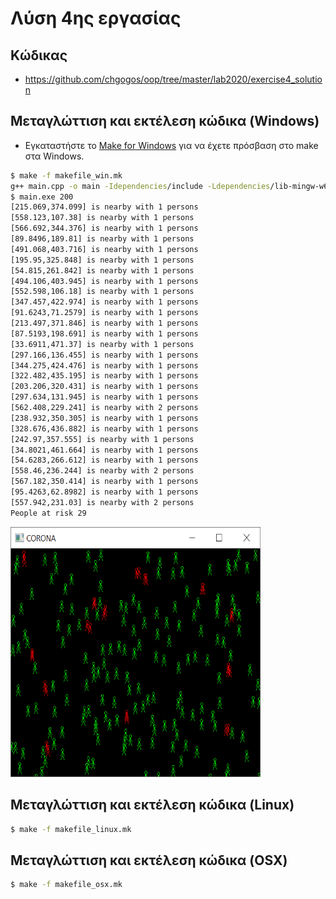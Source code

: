 # Λύση 4ης εργασίας

## Κώδικας

* <https://github.com/chgogos/oop/tree/master/lab2020/exercise4_solution>

## Μεταγλώττιση και εκτέλεση κώδικα (Windows)

* Εγκαταστήστε το [Make for Windows](http://gnuwin32.sourceforge.net/packages/make.htm) για να έχετε πρόσβαση στο make στα Windows.

```sh
$ make -f makefile_win.mk
g++ main.cpp -o main -Idependencies/include -Ldependencies/lib-mingw-w64 -std=c++14 -O2 -lglfw3 -lopengl32 -lgdi32 -luser32 -lkernel32
$ main.exe 200
[215.069,374.099] is nearby with 1 persons
[558.123,107.38] is nearby with 1 persons
[566.692,344.376] is nearby with 1 persons
[89.8496,189.81] is nearby with 1 persons
[491.068,403.716] is nearby with 1 persons
[195.95,325.848] is nearby with 1 persons
[54.815,261.842] is nearby with 1 persons
[494.106,403.945] is nearby with 1 persons
[552.598,106.18] is nearby with 1 persons
[347.457,422.974] is nearby with 1 persons
[91.6243,71.2579] is nearby with 1 persons
[213.497,371.846] is nearby with 1 persons
[87.5193,198.691] is nearby with 1 persons
[33.6911,471.37] is nearby with 1 persons
[297.166,136.455] is nearby with 1 persons
[344.275,424.476] is nearby with 1 persons
[322.482,435.195] is nearby with 1 persons
[203.206,320.431] is nearby with 1 persons
[297.634,131.945] is nearby with 1 persons
[562.408,229.241] is nearby with 2 persons
[238.932,350.305] is nearby with 1 persons
[328.676,436.882] is nearby with 1 persons
[242.97,357.555] is nearby with 1 persons
[34.8021,461.664] is nearby with 1 persons
[54.6283,266.612] is nearby with 1 persons
[558.46,236.244] is nearby with 2 persons
[567.182,350.414] is nearby with 1 persons
[95.4263,62.8982] is nearby with 1 persons
[557.942,231.03] is nearby with 2 persons
People at risk 29
```

<img src="./oop_assignment4_200_640x480.png" alt="stick figure"	title="stick figure"  width="400" height="400" />

## Μεταγλώττιση και εκτέλεση κώδικα (Linux)

```sh
$ make -f makefile_linux.mk
```

## Μεταγλώττιση και εκτέλεση κώδικα (OSX)

```sh
$ make -f makefile_osx.mk
```
